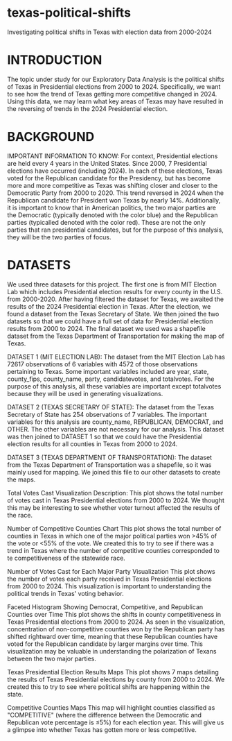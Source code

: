 # texas-political-shifts
Investigating political shifts in Texas with election data from 2000-2024

# INTRODUCTION
The topic under study for our Exploratory Data Analysis is the political shifts of Texas in Presidential elections from 2000 to 2024. Specifically, we want to see how the trend of Texas getting more competitive changed in 2024. Using this data, we may learn what key areas of Texas may have resulted in the reversing of trends in the 2024 Presidential election.

# BACKGROUND
IMPORTANT INFORMATION TO KNOW: For context, Presidential elections are held every 4 years in the United States. Since 2000, 7 Presidential elections have occurred (including 2024). In each of these elections, Texas voted for the Republican candidate for the Presidency, but has become more and more competitive as Texas was shifting closer and closer to the Democratic Party from 2000 to 2020. This trend reversed in 2024 when the Republican candidate for President won Texas by nearly 14%. Additionally, it is important to know that in American politics, the two major parties are the Democratic (typically denoted with the color blue) and the Republican parties (typicalled denoted with the color red). These are not the only parties that ran presidential candidates, but for the purpose of this analysis, they will be the two parties of focus.

# DATASETS
We used three datasets for this project. The first one is from MIT Election Lab which includes Presidential election results for every county in the U.S. from 2000-2020. After having filtered the dataset for Texas, we awaited the results of the 2024 Presidential election in Texas. After the election, we found a dataset from the Texas Secretary of State. We then joined the two datasets so that we could have a full set of data for Presidential election results from 2000 to 2024. The final dataset we used was a shapefile dataset from the Texas Department of Transportation for making the map of Texas.

DATASET 1 (MIT ELECTION LAB): The dataset from the MIT Election Lab has 72617 observations of 6 variables with 4572 of those observations pertaining to Texas. Some important variables included are year, state, county_fips, county_name, party, candidatevotes, and totalvotes. For the purpose of this analysis, all these variables are important except totalvotes because they will be used in generating visualizations.

DATASET 2 (TEXAS SECRETARY OF STATE): The dataset from the Texas Secretary of State has 254 observations of 7 variables. The important variables for this analysis are county_name, REPUBLICAN, DEMOCRAT, and OTHER. The other variables are not necessary for our analysis. This dataset was then joined to DATASET 1 so that we could have the Presidential election results for all counties in Texas from 2000 to 2024.

DATASET 3 (TEXAS DEPARTMENT OF TRANSPORTATION): The dataset from the Texas Department of Transportation was a shapefile, so it was mainly used for mapping. We joined this file to our other datasets to create the maps.

Total Votes Cast Visualization Description: 
This plot shows the total number of votes cast in Texas Presidential elections from 2000 to 2024. We thought this may be interesting to see whether voter turnout affected the results of the race.

Number of Competitive Counties Chart
This plot shows the total number of counties in Texas in which one of the major political parties won >45% of the vote or <55% of the vote. We created this to try to see if there was a trend in Texas where the number of competitive counties corresponded to te competitiveness of the statewide race.

Number of Votes Cast for Each Major Party Visualization
This plot shows the number of votes each party received in Texas Presidential elections from 2000 to 2024. This visualization is important to understanding the political trends in Texas' voting behavior.

Faceted Histogram Showing Democrat, Competitive, and Republican Counties over Time
This plot shows the shifts in county competitiveness in Texas Presidential elections from 2000 to 2024. As seen in the visualization, concentration of non-competitive counties won by the Republican party has shifted rightward over time, meaning that these Republican counties have voted for the Republican candidate by larger margins over time. This visualization may be valuable in understanding the polarization of Texans between the two major parties.

Texas Presidential Election Results Maps
This plot shows 7 maps detailing the results of Texas Presidential elections by county from 2000 to 2024. We created this to try to see where political shifts are happening within the state.

Competitive Counties Maps
This map will highlight counties classified as "COMPETITIVE" (where the difference between the Democratic and Republican vote percentage is ≤5%) for each election year. This will give us a glimpse into whether Texas has gotten more or less competitive.
